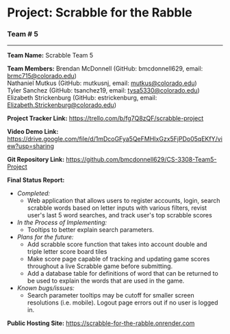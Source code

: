 # Project: Scrabble for the Rabble

### Team # 5

------------

**Team Name:** Scrabble Team 5

**Team Members:** Brendan McDonnell (GitHub: bmcdonnell629, email: brmc715@colorado.edu)  
Nathaniel  Mutkus (GitHub: mutkusnj, email: mutkus@colorado.edu)  
Tyler Sanchez (GitHub: tsanchez19, email: tysa5330@colorado.edu)  
Elizabeth Strickenburg (GitHub: estrickenburg, email: Elizabeth.Strickenburg@colorado.edu)  

**Project Tracker Link:** https://trello.com/b/fg7Q8zQF/scrabble-project

**Video Demo Link:** https://drive.google.com/file/d/1mDcoGFya5QeFMHIxGzx5FjPDo05qEKfY/view?usp=sharing

**Git Repository Link:** https://github.com/bmcdonnell629/CS-3308-Team5-Project

**Final Status Report:**
- *Completed:* 
    - Web application that allows users to register accounts, login, search scrabble words based on letter inputs with various filters, revist user's last 5 word searches, and track user's top scrabble scores
- *In the Process of Implementing:*
    - Tooltips to better explain search parameters.
- *Plans for the future:* 
    - Add scrabble score function that takes into account double and triple letter score board tiles 
    - Make score page capable of tracking and updating game scores throughout a live Scrabble game before submitting. 
    - Add a database table for definitions of word that can be returned to be used to explain the words that are used in the game. 
- *Known bugs/issues:*
    - Search parameter tooltips may be cutoff for smaller screen resolutions (i.e. mobile). Logout page errors out if no user is logged in.

**Public Hosting Site:** https://scrabble-for-the-rabble.onrender.com


